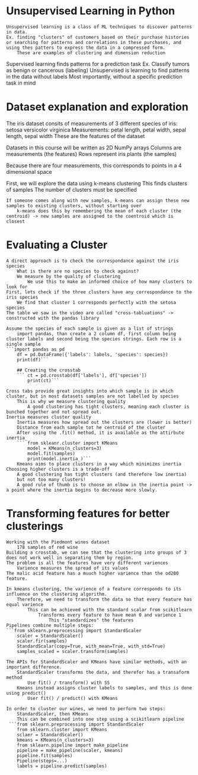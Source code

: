 # Unsupervised Learning in Python
    Unsupervised learning is a class of ML techniques to discover patterns in data. 
    Ex. finding "clusters" of customers based on their purchase histories or searching for patterns and correlations in these purchases, and using thes patters to express the data in a compressed form. 
        These are examples of clustering and dimension reduction
    
Supervised learning finds patterns for a prediction task
    Ex. Classify tumors as benign or cancerous (labeling)
Unsupervised is learning to find patterns in the data without labels
    Most importantly, without a specific prediction task in mind

# Dataset explanation and exploration
The iris dataset consits of measurements of 3 different species of iris:
    setosa
    versicolor
    virginica
Measurements: petal length, petal width, sepal length, sepal width
    These are the features of the dataset

Datasets in this course will be written as 2D NumPy arrays
    Columns are measurements (the features)
    Rows represent iris plants (the samples)

Because there are four measurements, this corresponds to points in a 4 dimensional space

First, we will explore the data using k-means clustering
    This finds clusters of samples
    The number of clusters must be specified

    If someone comes along with new samples, k-means can assign these new samples to existing clusters, without starting over
        k-means does this by remembering the mean of each cluster (the centroid) -> new samples are assigned to the coentroid which is closest
    
# Evaluating a Cluster
    A direct approach is to check the correspondance against the iris species
        What is there are no species to check against?
        We measure by the quality of clustering
            We use this to make an informed choice of how many clusters to look for
    First, lets check if the three clusters have any correspondance to the iris species
        We find that cluster 1 corresponds perfectly with the setosa species
    The table we saw in the video are called "cross-tabluations" -> constructed with the pandas library

    Assume the species of each sample is given as a list of strings
        import pandas, than create a 2 column df, first column being cluster labels and second being the species strings. Each row is a single sample
    ```import pandas as pd
        df = pd.DataFrame({'labels': labels, 'species': species})
        print(df)```

        ## Creating the crosstab
        ``` ct = pd.crosstab(df['labels'], df['species'])
            print(ct)```

    Cross tabs provide great insights into which sample is in which cluster, but in most datasets samples are not labelled by species
        This is why we measure clustering quality
            A good clustering has tight clusters, meaning each cluster is bunched together and not spread out. 
    Inertia measures cluster quality
        Inertia measures how spread out the clusters are (lower is better)
        Distance from each sample tot he centroid of the cluster
        After using the .fit() method, it is available as the attirbute inertia_
        ``` from skleanr.cluster import KMeans
            model = KMeans(n_clusters=3)
            model.fit(samples)
            print(model.inertia_)```
        Kmeans aims to place clusters in a way which minimizes inertia
    Choosing higher clusters is a trade-off
        A good clustering has tight clusters (and therefore low inertia)
        but not too many clusters!
        A good rule of thumb is to choose an elbow in the inertia point -> a point where the inertia begins to decrease more slowly.
    
# Transforming features for better clusterings
    Working with the Piedmont wines dataset
        178 samples of red wine
    Building a crosstab, we can see that the clustering into groups of 3 does not work well in separating them by region. 
    The problem is all the features have very different variences
        Varience measures the spread of its values
    The malic acid feature has a muuch higher varience than the od280 feature. 

    In kmeans clustering, the varience of a feature corresponds to its influence on the clustering algorithm.
        Therefore, we need to transform the data so that every feature has equal varience
            This can be achieved with the standard scalar from scikitlearn
                Transforms every feature to have mean 0 and varience 1
                    This "standardizes" the features
    Pipelines combine multiple steps:
    ```from sklearn.preprocessing import StandardScaler
        scaler = StandardScaler()
        scaler.fir(samples)
        StandardScalar(copy=True, with_mean=True, with_std=True)
        samples_scaled = scaler.transform(samples)

    The APIs for StandardScaler and KMeans have similar methods, with an important difference.
        StandardScaler transforms the data, and therefor has a transaform method
            Use fit() / transform() with SS
        Kmeans instead assigns cluster labels to samples, and this is done using predict()
            User fit() / predict() with KMeans

    In order to cluster our wines, we need to perform two steps:
        StandardScaler, then KMeans 
        This can be combined into one step using a scikitlearn pipeline
     ```from sklearn.preprocessing import StandardScaler
        from sklearn.cluster import KMeans
        sclaer = StandardScaler()
        kmeans = KMeans(n_clusters=3)
        from sklearn.pipeline import make_pipeline
        pipeline = make_pipeline(scaler, kmeans)
        pipeline.fit(samples)
        Pipeline(steps=...)
        labels = pipeline.predict(samples)



